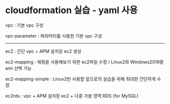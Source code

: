 # cloudformation 실습 - yaml 사용

vpc : 기본 vpc 구성

vpc-parameter : 파라미터를 사용한 기본 vpc 구성

***

ec2 : 간단 vpc + APM 설치된 ec2 생성

ec2-mapping : 매핑을 사용해보기 위한 ec2파일 수정 / Linux2와 Windows2019중 ami 선택 가능

ec2-mapping-simple : Linux2만 사용할 앞으로의 실습을 위해 최대한 간단하게 수정

ec2rds : vpc + APM 설치된 ec2 + 다중 가용 영역 RDS (for MySQL)

